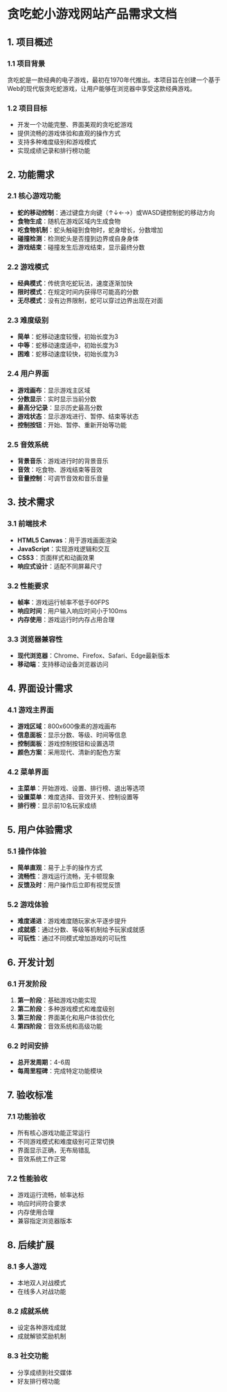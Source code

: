# 贪吃蛇小游戏网站产品需求文档

## 1. 项目概述

### 1.1 项目背景
贪吃蛇是一款经典的电子游戏，最初在1970年代推出。本项目旨在创建一个基于Web的现代版贪吃蛇游戏，让用户能够在浏览器中享受这款经典游戏。

### 1.2 项目目标
- 开发一个功能完整、界面美观的贪吃蛇游戏
- 提供流畅的游戏体验和直观的操作方式
- 支持多种难度级别和游戏模式
- 实现成绩记录和排行榜功能

## 2. 功能需求

### 2.1 核心游戏功能
- **蛇的移动控制**：通过键盘方向键（↑↓←→）或WASD键控制蛇的移动方向
- **食物生成**：随机在游戏区域内生成食物
- **吃食物机制**：蛇头触碰到食物时，蛇身增长，分数增加
- **碰撞检测**：检测蛇头是否撞到边界或自身身体
- **游戏结束**：碰撞发生后游戏结束，显示最终分数

### 2.2 游戏模式
- **经典模式**：传统贪吃蛇玩法，速度逐渐加快
- **限时模式**：在规定时间内获得尽可能高的分数
- **无尽模式**：没有边界限制，蛇可以穿过边界出现在对面

### 2.3 难度级别
- **简单**：蛇移动速度较慢，初始长度为3
- **中等**：蛇移动速度适中，初始长度为3
- **困难**：蛇移动速度较快，初始长度为3

### 2.4 用户界面
- **游戏画布**：显示游戏主区域
- **分数显示**：实时显示当前分数
- **最高分记录**：显示历史最高分数
- **游戏状态**：显示游戏进行、暂停、结束等状态
- **控制按钮**：开始、暂停、重新开始等功能

### 2.5 音效系统
- **背景音乐**：游戏进行时的背景音乐
- **音效**：吃食物、游戏结束等音效
- **音量控制**：可调节音效和音乐音量

## 3. 技术需求

### 3.1 前端技术
- **HTML5 Canvas**：用于游戏画面渲染
- **JavaScript**：实现游戏逻辑和交互
- **CSS3**：页面样式和动画效果
- **响应式设计**：适配不同屏幕尺寸

### 3.2 性能要求
- **帧率**：游戏运行帧率不低于60FPS
- **响应时间**：用户输入响应时间小于100ms
- **内存使用**：游戏运行时内存占用合理

### 3.3 浏览器兼容性
- **现代浏览器**：Chrome、Firefox、Safari、Edge最新版本
- **移动端**：支持移动设备浏览器访问

## 4. 界面设计需求

### 4.1 游戏主界面
- **游戏区域**：800x600像素的游戏画布
- **信息面板**：显示分数、等级、时间等信息
- **控制面板**：游戏控制按钮和设置选项
- **颜色方案**：采用现代、清新的配色方案

### 4.2 菜单界面
- **主菜单**：开始游戏、设置、排行榜、退出等选项
- **设置菜单**：难度选择、音效开关、控制设置等
- **排行榜**：显示前10名玩家成绩

## 5. 用户体验需求

### 5.1 操作体验
- **简单直观**：易于上手的操作方式
- **流畅性**：游戏运行流畅，无卡顿现象
- **反馈及时**：用户操作后立即有视觉反馈

### 5.2 游戏体验
- **难度递进**：游戏难度随玩家水平逐步提升
- **成就感**：通过分数、等级等机制给予玩家成就感
- **可玩性**：通过不同模式增加游戏的可玩性

## 6. 开发计划

### 6.1 开发阶段
1. **第一阶段**：基础游戏功能实现
2. **第二阶段**：多种游戏模式和难度级别
3. **第三阶段**：界面美化和用户体验优化
4. **第四阶段**：音效系统和高级功能

### 6.2 时间安排
- **总开发周期**：4-6周
- **每周里程碑**：完成特定功能模块

## 7. 验收标准

### 7.1 功能验收
- 所有核心游戏功能正常运行
- 不同游戏模式和难度级别可正常切换
- 界面显示正确，无布局错乱
- 音效系统工作正常

### 7.2 性能验收
- 游戏运行流畅，帧率达标
- 响应时间符合要求
- 内存使用合理
- 兼容指定浏览器版本

## 8. 后续扩展

### 8.1 多人游戏
- 本地双人对战模式
- 在线多人对战功能

### 8.2 成就系统
- 设定各种游戏成就
- 成就解锁奖励机制

### 8.3 社交功能
- 分享成绩到社交媒体
- 好友排行榜功能